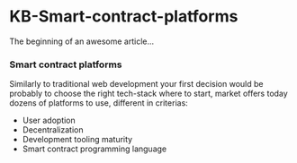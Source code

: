 # KB-Smart-contract-platforms

The beginning of an awesome article...

### Smart contract platforms
Similarly to traditional web development your first decision would be probably to choose the right tech-stack where to start, market offers today dozens of platforms to use, different in criterias:

- User adoption
- Decentralization
- Development tooling maturity
- Smart contract programming language
